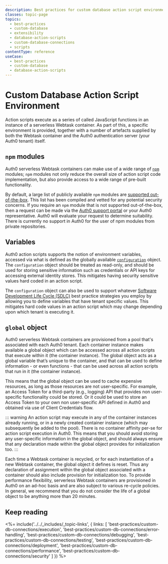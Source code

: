 ```yaml
---
description: Best practices for custom database action script environment.
classes: topic-page
topics:
  - best-practices
  - custom-database
  - extensibility
  - database-action-scripts
  - custom-database-connections
  - scripts
contentType: reference
useCase:
  - best-practices
  - custom-database
  - database-action-scripts
---
```

# Custom Database Action Script Environment

Action scripts execute as a series of called JavaScript functions in an instance of a serverless Webtask container. As part of this, a specific environment is provided, together with a number of artefacts supplied by both the Webtask container and the Auth0 authentication server (your Auth0 tenant) itself.  

## `npm` modules

Auth0 serverless Webtask containers can make use of a wide range of [`npm`](https://www.npmjs.com/) modules; `npm` modules not only reduce the overall size of action script code implementation, but also provide access to a wide range of pre-built functionality.

By default, a large list of publicly available `npm` modules are [supported out-of-the-box](https://auth0-extensions.github.io/canirequire/). This list has been compiled and vetted for any potential security concerns. If you require an `npm` module that is not supported out-of-the-box, then a request can be made via the [Auth0 support portal](https://support.auth0.com/) or  your Auth0 representative. Auth0 will evaluate your request to determine suitability. There is currently no support in Auth0 for the user of npm modules from private repositories.

## Variables

Auth0 action scripts supports the notion of environment variables, accessed via what is defined as the globally available [`configuration`](/connections/database/custom-db/create-db-connection#step-3-add-configuration-parameters) object. The `configuration` object should be treated as read-only, and should be used for storing sensitive information such as credentials or API keys for accessing external identity stores. This mitigates having security sensitive values hard coded in an action script. 

The `configuration` object can also be used to support whatever [Software Development Life Cycle (SDLC)](/dev-lifecycle/setting-up-env) best practice strategies you employ by allowing you to define variables that have tenant specific values. This mitigates hard code values in an action script which may change depending upon which tenant is executing it.

## `global` object

Auth0 serverless Webtask containers are provisioned from a pool that's associated with each Auth0 tenant. Each container instance makes available a global object which can be accessed across all action scripts that execute within it (the container instance). The global object acts as a global variable that’s unique to the container, and that can be used to define information - or even functions - that can be used across all action scripts that run in it (the container instance).

This means that the global object can be used to cache expensive resources, as long as those resources are not user-specific. For example, an Access Token for a third-party (e.g., logging) API that provides non user-specific functionality could be stored. Or it could be used to store an Access Token to your own non user-specific API defined in Auth0 and obtained via use of Client Credentials flow.

::: warning
An action script may execute in any of the container instances already running, or in a newly created container instance (which may subsequently be added to the pool). There is no container affinity per-se for action script execution in Auth0. This means that you should avoid storing any user-specific information in the global object, and should always ensure that any declaration made within the global object provides for initialization too.
:::

Each time a Webtask container is recycled, or for each instantiation of a new Webtask container, the global object it defines is reset. Thus any declaration of assignment within the global object associated with a container should also include provision for initialization too. To provide performance flexibility, serverless Webtask containers are provisioned in Auth0 on an ad-hoc basis and are also subject to various re-cycle policies. In general, we recommend that you do not consider the life of a global object to be anything more than 20 minutes.

## Keep reading

<%= include('../../_includes/_topic-links', { links: [
  'best-practices/custom-db-connections/execution',
  'best-practices/custom-db-connections/error-handling',
  'best-practices/custom-db-connections/debugging',
  'best-practices/custom-db-connections/testing',
  'best-practices/custom-db-connections/deployment',
  'best-practices/custom-db-connections/performance',
  'best-practices/custom-db-connections/security'
] }) %>